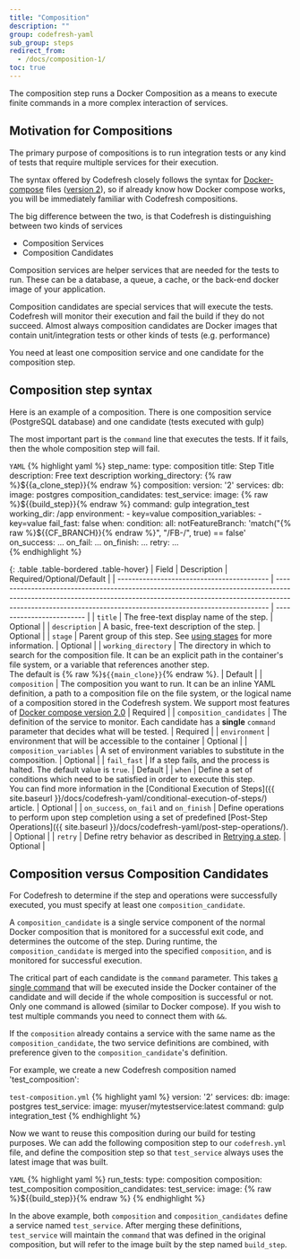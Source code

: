```yaml
---
title: "Composition"
description: ""
group: codefresh-yaml
sub_group: steps
redirect_from:
  - /docs/composition-1/
toc: true
---
```

The composition step runs a Docker Composition as a means to execute finite commands in a more complex interaction of services.

## Motivation for Compositions

The primary purpose of compositions is to run integration tests or any kind of tests that require multiple services for their execution.

The syntax offered by Codefresh closely follows the syntax for [Docker-compose](https://docs.docker.com/compose/overview/) files ([version 2](https://docs.docker.com/compose/compose-file/compose-file-v2/)), so if already know how Docker compose works, you will be immediately familiar with Codefresh compositions.

The big difference between the two, is that Codefresh is distinguishing between two kinds of services

* Composition Services
* Composition Candidates

Composition services are helper services that are needed for the tests to run. These can be a database, a queue, a cache, or the back-end docker image of your application.

Composition candidates are special services that will execute the tests. Codefresh will monitor their execution and fail the build if they do not succeed. Almost always composition candidates are Docker images that contain unit/integration tests or other kinds of tests (e.g. performance)

You need at least one composition service and one candidate for the composition step.


## Composition step syntax

Here is an example of a composition. There is one composition service (PostgreSQL database) and one candidate (tests executed with gulp)

The most important part is the `command` line that executes the tests. If it fails, then the whole composition step will fail.



  `YAML`
{% highlight yaml %}
step_name:
  type: composition
  title: Step Title
  description: Free text description
  working_directory: {% raw %}${{a_clone_step}}{% endraw %}
  composition:
    version: '2'
    services:
      db:
        image: postgres
  composition_candidates:
    test_service:
      image: {% raw %}${{build_step}}{% endraw %}
      command: gulp integration_test
      working_dir: /app
      environment:
        - key=value
  composition_variables:
    - key=value
  fail_fast: false
  when:
    condition:
      all:
        notFeatureBranch: 'match("{% raw %}${{CF_BRANCH}}{% endraw %}", "/FB-/", true) == false'
  on_success:
    ...
  on_fail:
    ...
  on_finish:
    ...
  retry:
    ...  
{% endhighlight %}

{: .table .table-bordered .table-hover}
| Field                                      | Description                                                                                                                                                                                                                              | Required/Optional/Default |
| ------------------------------------------ | ---------------------------------------------------------------------------------------------------------------------------------------------------------------------------------------------------------------------------------------- | ------------------------- |
| `title`                                    | The free-text display name of the step.                                                                                                                                                                                                  | Optional                  |
| `description`                              | A basic, free-text description of the step.                                                                                                                                                                                              | Optional                  |
| `stage`                              | Parent group of this step. See [using stages]({{site.baseurl}}/docs/codefresh-yaml/what-is-the-codefresh-yaml/#grouping-steps-with-pipeline-stages) for more information.                                                                                                                                                                                          | Optional                  |
| `working_directory`                        | The directory in which to search for the composition file. It can be an explicit path in the container's file system, or a variable that references another step.<br> The default is {% raw %}`${{main_clone}}`{% endraw %}.               | Default                   |
| `composition`                              | The composition you want to run. It can be an inline YAML definition, a path to a composition file on the file system, or the logical name of a composition stored in the Codefresh system. We support most features of [Docker compose version 2.0](https://docs.docker.com/compose/compose-file/compose-file-v2/)                                             | Required                  |
| `composition_candidates`                   | The definition of the service to monitor. Each candidate has a **single** `command` parameter that decides what will be tested.                                                                                                                                                                                              | Required                  |
| `environment`                              | environment that will be accessible to the container                                                                                                                                                                                     | Optional                  |
| `composition_variables`                    | A set of environment variables to substitute in the composition.                                                                                                                                                                         | Optional                  |
| `fail_fast`                                | If a step fails, and the process is halted. The default value is `true`.                                                                                                                                                                 | Default                   |
| `when`                                     | Define a set of conditions which need to be satisfied in order to execute this step.<br>You can find more information in the [Conditional Execution of Steps]({{ site.baseurl }}/docs/codefresh-yaml/conditional-execution-of-steps/) article.                               | Optional                  |
| `on_success`, `on_fail` and `on_finish`    | Define operations to perform upon step completion using a set of predefined [Post-Step Operations]({{ site.baseurl }}/docs/codefresh-yaml/post-step-operations/).                                                                                                            | Optional                  |
| `retry`   | Define retry behavior as described in [Retrying a step]({{site.baseurl}}/docs/codefresh-yaml/what-is-the-codefresh-yaml/#retrying-a-step).                                                                               | Optional                  |

## Composition versus Composition Candidates

For Codefresh to determine if the step and operations were successfully executed, you must specify at least one `composition_candidate`.

A `composition_candidate` is a single service component of the normal Docker composition that is monitored for a successful exit code, and determines the outcome of the step. During runtime, the `composition_candidate` is merged into the specified `composition`, and is monitored for successful execution.

The critical part of each candidate is the `command` parameter. This takes [a single command](https://docs.docker.com/compose/compose-file/#command) that will
be executed inside the Docker container of the candidate and will decide if the whole composition is successful or not. Only one command is allowed (similar to Docker compose). If you wish to test multiple commands you need to connect them with `&&`.

If the `composition` already contains a service with the same name as the `composition_candidate`, the two service definitions are combined, with preference given to the `composition_candidate`'s definition.

For example, we create a new Codefresh composition named 'test_composition':

  `test-composition.yml`
{% highlight yaml %}
version: '2'
  services:
    db:
      image: postgres
    test_service:
      image: myuser/mytestservice:latest
      command: gulp integration_test
{% endhighlight %}

Now we want to reuse this composition during our build for testing purposes.
We can add the following composition step to our `codefresh.yml` file, and define the composition step so that `test_service` always uses the latest image that was built.

  `YAML`
{% highlight yaml %}
run_tests:
  type: composition
  composition: test_composition
  composition_candidates:
    test_service:
      image: {% raw %}${{build_step}}{% endraw %}
{% endhighlight %}

In the above example, both `composition` and `composition_candidates` define a service named `test_service`. After merging these definitions, `test_service` will maintain the `command` that was defined in the original composition, but will refer to the image built by the step named `build_step`.
